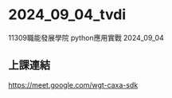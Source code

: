 # __2024_09_04_tvdi__
11309職能發展學院  python應用實戰 2024_09_04


## 上課連結
https://meet.google.com/wgt-caxa-sdk


